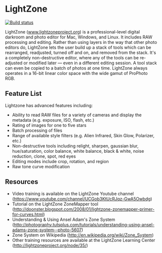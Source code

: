 # LightZone
[![Build status](https://ci.appveyor.com/api/projects/status/github/ktgw0316/LightZone?branch=appveyor?svg=true)](https://ci.appveyor.com/project/ktgw0316/lightzone)

LightZone (www.lightzoneproject.org) is a professional-level digital darkroom and photo editor for Mac, Windows, and Linux. It includes RAW processing and editing. Rather than using layers in the way that other photo editors do, LightZone lets the user build up a stack of tools which can be rearranged, readjusted, turned off and on, and removed  from the stack.  It's a completely non-destructive editor, where any of the tools can be re-adjusted or modified later — even in a different editing session. A tool stack can even be copied to a batch of photos at one time. LightZone always operates in a 16-bit linear color space with the wide gamut of ProPhoto RGB.

## Feature List
Lightzone has advanced features including:

* Ability to read RAW files for a variety of cameras and display the metadata (e.g. exposure, ISO, flash, etc.)
* Rating of images for one to five stars
* Batch processing of files
* Range of available style filters (e.g. Alien Infrared, Skin Glow, Polarizer, etc.)
* Non-destructive tools including relight, sharpen, gaussian blur, hue/saturation, color balance, white balance, black & white, noise reduction, clone, spot, red eyes
* Editing modes include crop, rotation, and region
* Raw tone curve modification


## Resources
* Video training is available on the LightZone Youtube channel (https://www.youtube.com/channel/UCGob3KtUcRJqz-GwA5Owbdg)
* Tutorial on the LightZone ZoneMapper tool (http://doonster.blogspot.com/2008/01/lightzone-zonemapper-primer-for-curves.html)
* Understanding & Using Ansel Adam's Zone System (http://photography.tutsplus.com/tutorials/understanding-using-ansel-adams-zone-system--photo-5607)
* Zone System on Wikipedia (http://en.wikipedia.org/wiki/Zone_System)
* Other training resources are available at the LightZone Learning Center (http://lightzoneproject.org/node/35/)
